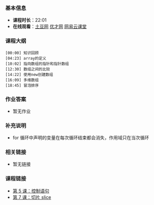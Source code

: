 <!--
author: vincent.tian
date: 2016-02-06
title: 第 6 课：数组 array
tags: go语言,programing
category: go编程基础
status: publish
summary: 《Go编程基础》是一套针对 Google 出品的 Go 语言的视频语音教程，主要面向新手级别的学习者。
-->

### 基本信息

- **课程时长**：22:01
- **在线观看**：[土豆网](http://www.tudou.com/programs/view/U5Z-jEZ_BR0/) [优才网](http://www.ucai.cn/course/chapter/69/3210/4560) [网易云课堂](http://study.163.com/course/courseLearn.htm?courseId=306002#/learn/video?lessonId=421017&courseId=306002)

### 课程大纲

	[00:00] 知识回顾
	[04:23] array的定义
	[10:02] 指向数组的指针和指针数组
	[12:30] 数组之间的比较
	[14:22] 使用new创建数组
	[16:09] 多维数组
	[18:45] 冒泡排序
	
### 作业答案

- 暂无作业

### 补充说明

- for 循环中声明的变量在每次循环结束都会消失，作用域只在当次循环

### 相关链接

- 暂无链接

### 课程链接

- [第 5 课：控制语句](lecture5.html)
- [第 7 课：切片 slice](lecture7.html)